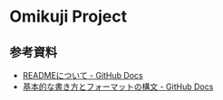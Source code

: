 # Omikuji Project















## 参考資料
* [READMEについて - GitHub Docs](https://docs.github.com/ja/repositories/managing-your-repositorys-settings-and-features/customizing-your-repository/about-readmes)
* [基本的な書き方とフォーマットの構文 - GitHub Docs](https://docs.github.com/ja/get-started/writing-on-github/getting-started-with-writing-and-formatting-on-github/basic-writing-and-formatting-syntax)
